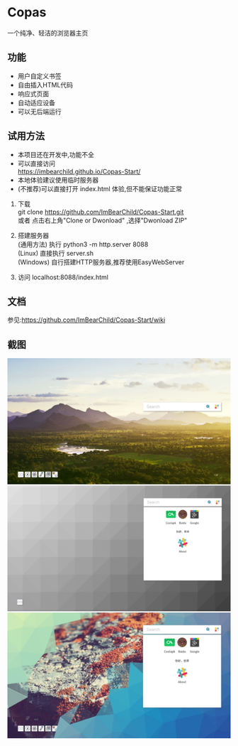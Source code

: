 # Copas
一个纯净、轻洁的浏览器主页

## 功能
* 用户自定义书签
* 自由插入HTML代码
* 响应式页面
* 自动适应设备
* 可以无后端运行

## 试用方法
* 本项目还在开发中,功能不全
* 可以直接访问  
  https://imbearchild.github.io/Copas-Start/
* 本地体验建议使用临时服务器
* (不推荐)可以直接打开 index.html 体验,但不能保证功能正常

1. 下载  
   git clone https://github.com/ImBearChild/Copas-Start.git  
   或者 点击右上角"Clone or Dwonload" ,选择"Dwonload ZIP"

2. 搭建服务器  
   (通用方法) 执行 python3 -m http.server 8088  
   (Linux) 直接执行 server.sh  
   (Windows) 自行搭建HTTP服务器,推荐使用EasyWebServer  

3. 访问 localhost:8088/index.html
   
 ## 文档
参见:https://github.com/ImBearChild/Copas-Start/wiki

## 截图
![使用图片背景](https://raw.githubusercontent.com/ImBearChild/Assets/master/Copas-Start/PresetPic.png)
![使用动态生成的背景](https://raw.githubusercontent.com/ImBearChild/Assets/master/Copas-Start/Copas-Start.png)
![比较](https://raw.githubusercontent.com/ImBearChild/Assets/master/Copas-Start/Compare.png)